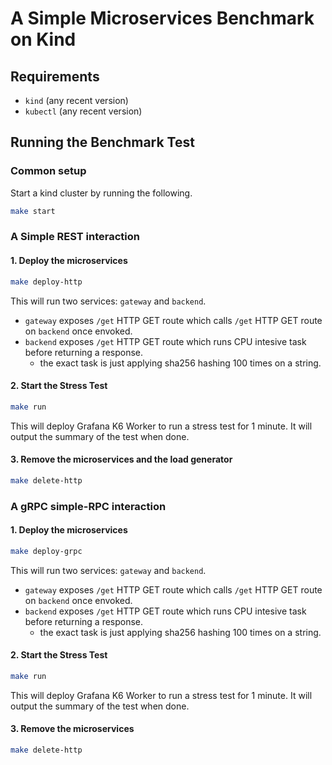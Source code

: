 # A Simple Microservices Benchmark on Kind

## Requirements
- `kind` (any recent version)
- `kubectl` (any recent version)

## Running the Benchmark Test

### Common setup
Start a kind cluster by running the following.
```sh
make start
```

### A Simple REST interaction
#### 1. Deploy the microservices
```sh
make deploy-http
```
This will run two services: `gateway` and `backend`.
- `gateway` exposes `/get` HTTP GET route which calls `/get` HTTP GET route on `backend` once envoked.
- `backend` exposes `/get` HTTP GET route which runs CPU intesive task before returning a response.
    - the exact task is just applying sha256 hashing 100 times on a string.

#### 2. Start the Stress Test
```sh
make run
```
This will deploy Grafana K6 Worker to run a stress test for 1 minute. It will output the summary of the test when done.

#### 3. Remove the microservices and the load generator
```sh
make delete-http
```

### A gRPC simple-RPC interaction
#### 1. Deploy the microservices
```sh
make deploy-grpc
```
This will run two services: `gateway` and `backend`.
- `gateway` exposes `/get` HTTP GET route which calls `/get` HTTP GET route on `backend` once envoked.
- `backend` exposes `/get` HTTP GET route which runs CPU intesive task before returning a response.
    - the exact task is just applying sha256 hashing 100 times on a string.

#### 2. Start the Stress Test
```sh
make run
```
This will deploy Grafana K6 Worker to run a stress test for 1 minute. It will output the summary of the test when done.

#### 3. Remove the microservices
```sh
make delete-http
```
